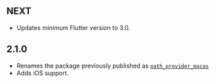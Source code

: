 ## NEXT

* Updates minimum Flutter version to 3.0.

## 2.1.0

* Renames the package previously published as
  [`path_provider_macos`](https://pub.dev/packages/path_provider_macos)
* Adds iOS support.
